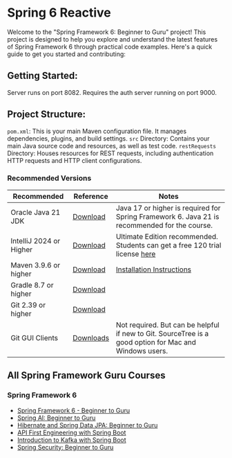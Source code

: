 # Spring 6 Reactive
Welcome to the "Spring Framework 6: Beginner to Guru" project! This project is designed to help you explore and understand the latest features of Spring Framework 6 through practical code examples. 
Here's a quick guide to get you started and contributing:

## Getting Started:
Server runs on port 8082. Requires the auth server running on port 9000.

## Project Structure:
`pom.xml`: This is your main Maven configuration file. It manages dependencies, plugins, and build settings.
`src` Directory: Contains your main Java source code and resources, as well as test code.
`restRequests` Directory: Houses resources for REST requests, including authentication HTTP requests and HTTP client configurations.

### Recommended Versions
| Recommended             | Reference                                                                                                                                                     | Notes                                                                                                                                                                                                                  |
|-------------------------|---------------------------------------------------------------------------------------------------------------------------------------------------------------|------------------------------------------------------------------------------------------------------------------------------------------------------------------------------------------------------------------------|
| Oracle Java 21 JDK      | [Download](https://www.oracle.com/java/technologies/downloads/#java21) | Java 17 or higher is required for Spring Framework 6. Java 21 is recommended for the course.                                                                                                                           |
| IntelliJ 2024 or Higher | [Download](https://www.jetbrains.com/idea/download/)                                                                                                          | Ultimate Edition recommended. Students can get a free 120 trial license [here](https://github.com/springframeworkguru/spring5webapp/wiki/Which-IDE-to-Use%3F#how-do-i-get-the-free-120-day-trial-to-intellij-ultimate) |
| Maven 3.9.6 or higher   | [Download](https://maven.apache.org/download.cgi)                                                                                                             | [Installation Instructions](https://maven.apache.org/install.html)                                                                                                                                                     |
| Gradle 8.7 or higher    | [Download](https://gradle.org/install/)                                                                                                                       |                                                                                                                                                                     |
| Git 2.39 or higher      | [Download](https://git-scm.com/downloads)                                                                                                                     |                                                                                                                                                                                                                        | 
| Git GUI Clients         | [Downloads](https://git-scm.com/downloads/guis)                                                                                                               | Not required. But can be helpful if new to Git. SourceTree is a good option for Mac and Windows users.                                                                                                                 |

## All Spring Framework Guru Courses
### Spring Framework 6
* [Spring Framework 6 - Beginner to Guru](https://www.udemy.com/course/spring-framework-6-beginner-to-guru/?referralCode=2BD0B7B7B6B511D699A9)
* [Spring AI: Beginner to Guru](https://www.udemy.com/course/spring-ai-beginner-to-guru/?referralCode=EF8DB31C723FFC8E2751)
* [Hibernate and Spring Data JPA: Beginner to Guru](https://www.udemy.com/course/hibernate-and-spring-data-jpa-beginner-to-guru/?referralCode=251C4C865302C7B1BB8F)
* [API First Engineering with Spring Boot](https://www.udemy.com/course/api-first-engineering-with-spring-boot/?referralCode=C6DAEE7338215A2CF276)
* [Introduction to Kafka with Spring Boot](https://www.udemy.com/course/introduction-to-kafka-with-spring-boot/?referralCode=15118530CA63AD1AF16D)
* [Spring Security: Beginner to Guru](https://www.udemy.com/course/spring-security-core-beginner-to-guru/?referralCode=306F288EB78688C0F3BC)
